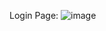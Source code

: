 Login Page:
![image](https://github.com/parth1314/blog_website/assets/97305249/9fb5f8e7-7617-43ce-8e0f-7e85368449ba)
